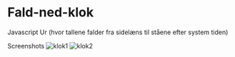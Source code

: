 # Fald-ned-klok
Javascript Ur (hvor tallene falder fra sidelæns til ståene efter system tiden)


Screenshots 
![klok1](https://user-images.githubusercontent.com/17072539/223089973-7ea8008f-768e-42dc-993e-bd9d6043811f.png)
![klok2](https://user-images.githubusercontent.com/17072539/223089992-a990df15-e116-40a1-b493-6a6d096e1301.png)
